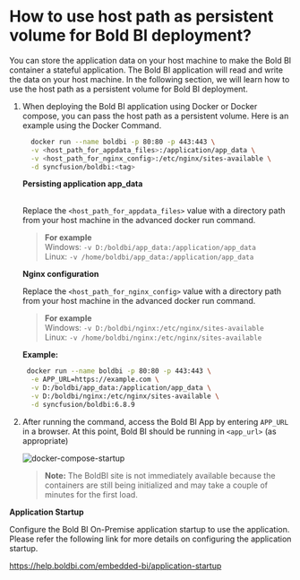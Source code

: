 # How to use host path as persistent volume for Bold BI deployment?

You can store the application data on your host machine to make the Bold BI container a stateful application. The Bold BI application will read and write the data on your host machine. In the following section, we will learn how to use the host path as a persistent volume for Bold BI deployment.

1. When deploying the Bold BI application using Docker or Docker compose, you can pass the host path as a persistent volume. Here is an example using the Docker Command.
   
   ```sh
     docker run --name boldbi -p 80:80 -p 443:443 \
     -v <host_path_for_appdata_files>:/application/app_data \
     -v <host_path_for_nginx_config>:/etc/nginx/sites-available \
     -d syncfusion/boldbi:<tag>
   ```
  
    <b>Persisting application app_data</b> </br></br>
     
    Replace the `<host_path_for_appdata_files>` value with a directory path from your host machine in the advanced docker run command.

   > **For example**<br/>
   > Windows: `-v D:/boldbi/app_data:/application/app_data`<br/>
   > Linux: `-v /home/boldbi/app_data:/application/app_data`

   <b>Nginx configuration</b>

   Replace the `<host_path_for_nginx_config>` value with a directory path from your host machine in the advanced docker run command.

   > **For example**<br/>
   > Windows: `-v D:/boldbi/nginx:/etc/nginx/sites-available`<br/>
   > Linux: `-v /home/boldbi/nginx:/etc/nginx/sites-available`

   <b>Example:</b>
   ```sh
    docker run --name boldbi -p 80:80 -p 443:443 \
     -e APP_URL=https://example.com \
     -v D:/boldbi/app_data:/application/app_data \
     -v D:/boldbi/nginx:/etc/nginx/sites-available \
     -d syncfusion/boldbi:6.8.9
   ``` 
3. After running the command, access the Bold BI App by entering `APP_URL` in a browser. At this point, Bold BI should be running in `<app_url>` (as appropriate)

   ![docker-compose-startup](/docs/images/docker-startup.png)
 
    > **Note:**
   > The BoldBI site is not immediately available because the containers are still being initialized and may take a couple of minutes for the first load.

**Application Startup**

Configure the Bold BI On-Premise application startup to use the application. Please refer the following link for more details on configuring the application startup.

https://help.boldbi.com/embedded-bi/application-startup
